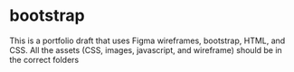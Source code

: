# bootstrap

This is a portfolio draft that uses Figma wireframes, bootstrap, HTML, and CSS.
All the assets (CSS, images, javascript, and wireframe) should be in the correct folders
